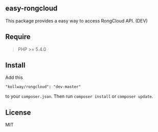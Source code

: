 ## easy-rongcloud

This package provides a easy way to access RongCloud API. (DEV)
 
## Require

> PHP >= 5.4.0

## Install

Add this

```
"kollway/rongcloud": "dev-master"
```

to your `composer.json`. Then run `composer install` or `composer update`.

## License
MIT